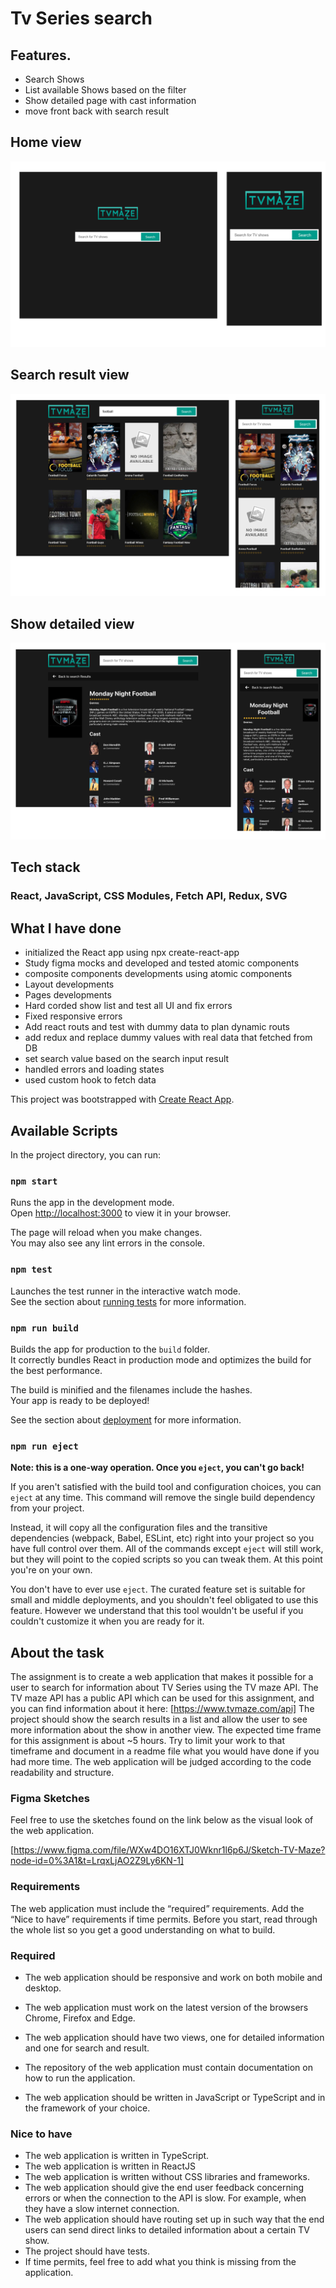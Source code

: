 # Tv Series search
## Features.
+ Search Shows
+ List available Shows based on the filter
+ Show detailed page with cast information
+ move front back with search result


## Home view
![TVMAZE!](readme-res/tvmaze-home.png)
## Search result view
![TVMAZE-s!](readme-res/tvmaze-search.png)
## Show detailed view
![TVMAZE-d!](readme-res/tvmaze-detailed.png)
## Tech stack
### React, JavaScript, CSS Modules, Fetch API, Redux, SVG

## What I have done
- initialized the React app using npx create-react-app
- Study figma mocks and developed and tested atomic components
- composite components developments using atomic components
- Layout developments
- Pages  developments
- Hard corded show list and test all UI and fix errors
- Fixed responsive errors
- Add react routs and test with dummy data to plan dynamic routs
- add redux and replace dummy values with real data that fetched from DB
- set search value based on the search input result
- handled errors and loading states
- used custom hook to fetch data 
 
This project was bootstrapped with [Create React App](https://github.com/facebook/create-react-app).

## Available Scripts

In the project directory, you can run:

### `npm start`

Runs the app in the development mode.\
Open [http://localhost:3000](http://localhost:3000) to view it in your browser.

The page will reload when you make changes.\
You may also see any lint errors in the console.

### `npm test`

Launches the test runner in the interactive watch mode.\
See the section about [running tests](https://facebook.github.io/create-react-app/docs/running-tests) for more information.

### `npm run build`

Builds the app for production to the `build` folder.\
It correctly bundles React in production mode and optimizes the build for the best performance.

The build is minified and the filenames include the hashes.\
Your app is ready to be deployed!

See the section about [deployment](https://facebook.github.io/create-react-app/docs/deployment) for more information.

### `npm run eject`

**Note: this is a one-way operation. Once you `eject`, you can't go back!**

If you aren't satisfied with the build tool and configuration choices, you can `eject` at any time. This command will remove the single build dependency from your project.

Instead, it will copy all the configuration files and the transitive dependencies (webpack, Babel, ESLint, etc) right into your project so you have full control over them. All of the commands except `eject` will still work, but they will point to the copied scripts so you can tweak them. At this point you're on your own.

You don't have to ever use `eject`. The curated feature set is suitable for small and middle deployments, and you shouldn't feel obligated to use this feature. However we understand that this tool wouldn't be useful if you couldn't customize it when you are ready for it.

## About the task

The assignment is to create a web application that makes it possible for a user
to search for information about TV Series using the TV maze API. The TV maze
API has a public API which can be used for this assignment, and you can find
information about it here: [https://www.tvmaze.com/api]
The project should show the search results in a list and allow the user to see
more information about the show in another view.
The expected time frame for this assignment is about ~5 hours. Try to limit
your work to that timeframe and document in a readme file what you would
have done if you had more time.
The web application will be judged according to the code readability and
structure.

### Figma Sketches
Feel free to use the sketches found on the link below as the visual look of the
web application.

[https://www.figma.com/file/WXw4DO16XTJ0Wknr1l6p6J/Sketch-TV-Maze?node-id=0%3A1&t=LrqxLjAO2Z9Ly6KN-1]

### Requirements
The web application must include the “required” requirements. Add the “Nice to have” requirements if time permits. Before you start, read through the whole list so you get a good understanding on what to build.

### Required
- The web application should be responsive and work on both mobile and desktop.
- The web application must work on the latest version of the browsers Chrome, Firefox and Edge.
- The web application should have two views, one for detailed information and one for search and result.

- The repository of the web application must contain documentation on how to run the application.
- The web application should be written in JavaScript or TypeScript and in the framework of your choice.

### Nice to have
- The web application is written in TypeScript.
- The web application is written in ReactJS
- The web application is written without CSS libraries and frameworks.
- The web application should give the end user feedback concerning errors or when the connection to the API is slow. For example, when they have a slow internet connection.
- The web application should have routing set up in such way that the end users can send direct links to detailed information about a certain TV show.
- The project should have tests.
- If time permits, feel free to add what you think is missing from the application.


